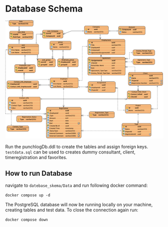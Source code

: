 # Database Schema

![Database Skema](../database/resources/database.png)

Run the punchlogDb.ddl to create the tables and assign foreign keys.
<br>
```testdata.sql``` can be used to creates dummy consultant, client, timeregistration and favorites.

## How to run Database

navigate to `datebase_skema/Data` and run following docker command:
```
docker compose up -d
```

The PostgreSQL database will now be running locally on your machine, creating tables and test data.
To close the connection again run:

```
docker compose down
```
